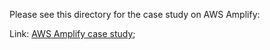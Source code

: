 Please see this directory for the case study on AWS Amplify:

Link: [AWS Amplify case study](../../baas/aws-amplify/aws-amplify-case-study.md);

